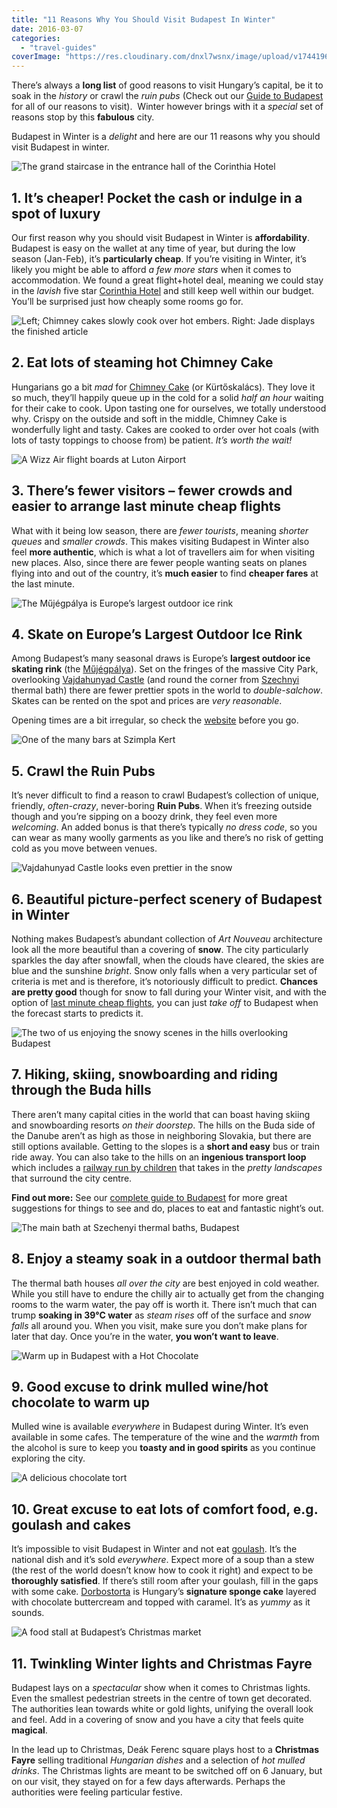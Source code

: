 ```yaml
---
title: "11 Reasons Why You Should Visit Budapest In Winter"
date: 2016-03-07
categories: 
  - "travel-guides"
coverImage: "https://res.cloudinary.com/dnxl7wsnx/image/upload/v1744196727/matt-jade-snow-budapest.jpg_wglrtq.webp"
---
```


There’s always a **long list** of good reasons to visit Hungary’s capital, be it to soak in the _history_ or crawl the _ruin pubs_ (Check out our [Guide to Budapest](https://heretotravel.com/budapest/) for all of our reasons to visit).  Winter however brings with it a _special_ set of reasons stop by this **fabulous** city.

Budapest in Winter is a _delight_ and here are our 11 reasons why you should visit Budapest in winter.

![The grand staircase in the entrance hall of the Corinthia Hotel](https://res.cloudinary.com/dnxl7wsnx/image/upload/v1744196383/budapest-corinthia-hotel-foyer.jpg_tyrok7.webp)

## 1\. It’s cheaper! Pocket the cash or indulge in a spot of luxury

Our first reason why you should visit Budapest in Winter is **affordability**. Budapest is easy on the wallet at any time of year, but during the low season (Jan-Feb), it’s **particularly cheap**. If you’re visiting in Winter, it’s likely you might be able to afford _a few more stars_ when it comes to accommodation. We found a great flight+hotel deal, meaning we could stay in the _lavish_ five star [Corinthia Hotel](https://www.tripadvisor.co.uk/Hotel_Review-g274887-d285437-Reviews-Corinthia_Hotel_Budapest-Budapest_Central_Hungary.html) and still keep well within our budget. You’ll be surprised just how cheaply some rooms go for.

![Left; Chimney cakes slowly cook over hot embers. Right: Jade displays the finished article](https://res.cloudinary.com/dnxl7wsnx/image/upload/v1744196363/budapest-chimney-cake-jade.jpg_baisxz.webp)

## 2\. Eat lots of steaming hot Chimney Cake

Hungarians go a bit _mad_ for [Chimney Cake](https://en.wikipedia.org/wiki/K%C3%BCrt%C5%91skal%C3%A1cs) (or Kürtőskalács). They love it so much, they’ll happily queue up in the cold for a solid _half an hour_ waiting for their cake to cook. Upon tasting one for ourselves, we totally understood why. Crispy on the outside and soft in the middle, Chimney Cake is wonderfully light and tasty. Cakes are cooked to order over hot coals (with lots of tasty toppings to choose from) be patient. _It’s worth the wait!_

![A Wizz Air flight boards at Luton Airport](https://res.cloudinary.com/dnxl7wsnx/image/upload/v1744196709/luton-airport-wizzair.jpg_ioxdfa.webp)

## 3\. There’s fewer visitors – fewer crowds and easier to arrange last minute cheap flights

What with it being low season, there are _fewer tourists_, meaning _shorter queues_ and _smaller crowds_. This makes visiting Budapest in Winter also feel **more authentic**, which is what a lot of travellers aim for when visiting new places. Also, since there are fewer people wanting seats on planes flying into and out of the country, it’s **much easier** to find **cheaper fares** at the last minute. 

![The Műjégpálya is Europe’s largest outdoor ice rink](https://res.cloudinary.com/dnxl7wsnx/image/upload/v1744196398/budapest-ice-skating.jpg_y2qb9m.webp)

## 4. Skate on Europe’s Largest Outdoor Ice Rink

Among Budapest’s many seasonal draws is Europe’s **largest outdoor ice skating rink** (the [Műjégpálya](http://www.mujegpalya.hu/en)). Set on the fringes of the massive City Park, overlooking [Vajdahunyad Castle](http://www.vajdahunyadcastle.com/) (and round the corner from [Szechnyi](http://www.szechenyibath.hu/) thermal bath) there are fewer prettier spots in the world to _double-salchow_. Skates can be rented on the spot and prices are _very reasonable_.

Opening times are a bit irregular, so check the [website](http://www.mujegpalya.hu/en) before you go.

![One of the many bars at Szimpla Kert](https://res.cloudinary.com/dnxl7wsnx/image/upload/v1744196408/budapest-szimpla-ruin-pub.jpg_pybrai.webp)

## 5. Crawl the Ruin Pubs

It’s never difficult to find a reason to crawl Budapest’s collection of unique, friendly, _often-crazy_, never-boring **Ruin Pubs**. When it’s freezing outside though and you’re sipping on a boozy drink, they feel even more _welcoming_. An added bonus is that there’s typically _no dress code_, so you can wear as many woolly garments as you like and there’s no risk of getting cold as you move between venues.

![Vajdahunyad Castle looks even prettier in the snow](https://res.cloudinary.com/dnxl7wsnx/image/upload/v1744196374/budapest-city-park-snow.jpg_c0ikay.webp)

## 6\. Beautiful picture-perfect scenery of Budapest in Winter

Nothing makes Budapest’s abundant collection of _Art Nouveau_ architecture look all the more beautiful than a covering of **snow**. The city particularly sparkles the day after snowfall, when the clouds have cleared, the skies are blue and the sunshine _bright_. Snow only falls when a very particular set of criteria is met and is therefore, it’s notoriously difficult to predict. **Chances are pretty good** though for snow to fall during your Winter visit, and with the option of [last minute cheap flights](https://www.kayak.co.uk/semi/awin/flight_results/BUD/en.html?utm_source=awin&utm_medium=cpa&utm_term=affiliate&pubid=138444&bid=&eid=0&utm_campaign=gtxt_gb&c=gtxt_gb&utm_content=heretotravelcom&pubname=heretotravelcom&pid=1&d1=&d2=&cb=e&ft=rt&pa=1), you can just _take off_ to Budapest when the forecast starts to predicts it.

![The two of us enjoying the snowy scenes in the hills overlooking Budapest](https://res.cloudinary.com/dnxl7wsnx/image/upload/v1744196727/matt-jade-snow-budapest.jpg_wglrtq.webp)

## 7\. Hiking, skiing, snowboarding and riding through the Buda hills

There aren’t many capital cities in the world that can boast having skiing and snowboarding resorts _on their doorstep_. The hills on the Buda side of the Danube aren’t as high as those in neighboring Slovakia, but there are still options available. Getting to the slopes is a **short and easy** bus or train ride away. You can also take to the hills on an **ingenious transport loop** which includes a [railway run by children](http://www.gyermekvasut.hu/) that takes in the _pretty landscapes_ that surround the city centre.

**Find out more:** See our [complete guide to Budapest](https://giveback.guide/blog/budapest/) for more great suggestions for things to see and do, places to eat and fantastic night’s out.

![The main bath at Szechenyi thermal baths, Budapest](https://res.cloudinary.com/dnxl7wsnx/image/upload/v1744196390/budapest-guide-szechenyi-baths.jpg_bmhbqp.webp)

## 8\. Enjoy a steamy soak in a outdoor thermal bath

The thermal bath houses _all over the city_ are best enjoyed in cold weather. While you still have to endure the chilly air to actually get from the changing rooms to the warm water, the pay off is worth it. There isn’t much that can trump **soaking in 39°C water** as _steam rises_ off of the surface and _snow falls_ all around you. When you visit, make sure you don’t make plans for later that day. Once you’re in the water, **you won’t want to leave**.

![Warm up in Budapest with a Hot Chocolate](https://res.cloudinary.com/dnxl7wsnx/image/upload/v1744196629/hot-chocolate.jpg_tfrmog.webp)

## 9\. Good excuse to drink mulled wine/hot chocolate to warm up

Mulled wine is available _everywhere_ in Budapest during Winter. It’s even available in some cafes. The temperature of the wine and the _warmth_ from the alcohol is sure to keep you **toasty and in good spirits** as you continue exploring the city.

![A delicious chocolate tort](https://res.cloudinary.com/dnxl7wsnx/image/upload/v1744196362/budapest-cake.jpg_mobtoc.webp)

## 10\. Great excuse to eat lots of comfort food, e.g. goulash and cakes

It’s impossible to visit Budapest in Winter and not eat [goulash](https://en.wikipedia.org/wiki/Goulash). It’s the national dish and it’s sold _everywhere_. Expect more of a soup than a stew (the rest of the world doesn’t know how to cook it right) and expect to be **thoroughly satisfied**. If there’s still room after your goulash, fill in the gaps with some cake. [Dorbostorta](https://en.wikipedia.org/wiki/Dobos_torte) is Hungary’s **signature sponge cake** layered with chocolate buttercream and topped with caramel. It’s as _yummy_ as it sounds.

![A food stall at Budapest’s Christmas market](https://res.cloudinary.com/dnxl7wsnx/image/upload/v1744196362/budapest-christmas-fayre.jpg_uqurl0.webp)

## 11\. Twinkling Winter lights and Christmas Fayre

Budapest lays on a _spectacular_ show when it comes to Christmas lights. Even the smallest pedestrian streets in the centre of town get decorated. The authorities lean towards white or gold lights, unifying the overall look and feel. Add in a covering of snow and you have a city that feels quite **magical**.

In the lead up to Christmas, Deák Ferenc square plays host to a **Christmas Fayre** selling traditional _Hungarian dishes_ and a selection of _hot mulled drinks_. The Christmas lights are meant to be switched off on 6 January, but on our visit, they stayed on for a few days afterwards. Perhaps the authorities were feeling particular festive.
